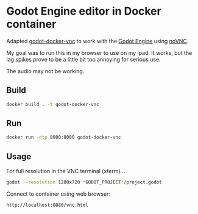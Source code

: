 # Godot Engine editor in Docker container

Adapted [godot-docker-vnc](https://github.com/TeddyDD/godot-docker-vnc) to work with the [Godot Engine](https://godotengine.org/) using [noVNC](https://novnc.com/).

My goal was to run this in my browser to use on my ipad. It works, but the lag spikes prove to be a little bit too annoying for serious use.

The audio may not be working.

## Build

``` sh
docker build . -t godot-docker-vnc
```

## Run
``` sh
docker run -dtp 8080:8080 godot-docker-vnc
```

## Usage
For full resolution in the VNC terminal (xterm)...

``` sh
godot --resolution 1280x720 *GODOT_PROJECT*/project.godot
````

Connect to container using web browser: 

```http
http://localhost:8080/vnc.html
```

